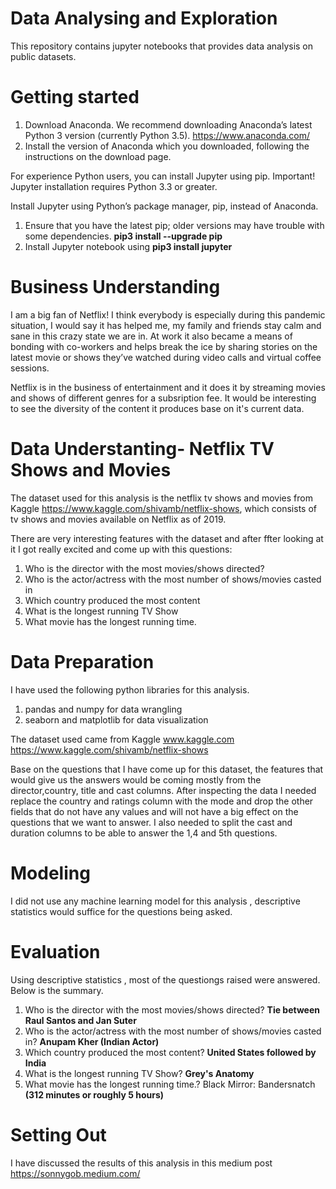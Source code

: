 # Data Analysing and Exploration 
This repository contains jupyter notebooks that provides data analysis on public datasets.

# Getting started
1. Download Anaconda. We recommend downloading Anaconda’s latest Python 3 version (currently Python 3.5). https://www.anaconda.com/
2. Install the version of Anaconda which you downloaded, following the instructions on the download page.

For experience Python users, you can install Jupyter using pip.
Important! Jupyter installation requires Python 3.3 or greater.

Install Jupyter using Python’s package manager, pip, instead of Anaconda. 
1. Ensure that you have the latest pip; older versions may have trouble with some dependencies. **pip3 install --upgrade pip**
2. Install Jupyter notebook using **pip3 install jupyter**

# Business Understanding
I am a big fan of Netflix! I think everybody is especially during this pandemic situation, I would say it has helped me, my family and friends stay calm and sane in this crazy state we are in. At work it also became a means of bonding with co-workers and helps break the ice by sharing stories on the latest movie or shows they’ve watched during video calls and virtual coffee sessions.

Netflix is in the business of entertainment and it does it by streaming movies and shows of different genres for a subsription fee. It would be interesting to see the diversity of the content it produces base on it's current data.

# Data Understanting- Netflix TV Shows and Movies
The dataset used for this analysis is the netflix tv shows and movies from Kaggle https://www.kaggle.com/shivamb/netflix-shows, which consists of tv shows and movies available on Netflix as of 2019.

There are very interesting features with the dataset and after ffter looking at it I got really excited and come up with this questions:
1. Who is the director with the most movies/shows directed?
2. Who is the actor/actress with the most number of shows/movies casted in
3. Which country produced the most content
4. What is the longest running TV Show
5. What movie has the longest running time.

# Data Preparation
I have used the following python libraries for this analysis.
1. pandas and numpy for data wrangling
2. seaborn and matplotlib for data visualization

The dataset used came from Kaggle www.kaggle.com https://www.kaggle.com/shivamb/netflix-shows

Base on the questions that I have come up for this dataset, the features that would give us the answers would be coming mostly from the director,country, title and cast columns. After inspecting the data I needed replace the country and ratings column with the mode and drop the other fields that do not have any values and will not have a big effect on the questions that we want to answer. I also needed to split the cast and duration columns to be able to answer the 1,4 and 5th questions.
# Modeling
I did not use any machine learning model for this analysis , descriptive statistics would suffice for the questions being asked.
# Evaluation
Using descriptive statistics , most of the questiongs raised were answered. Below is the summary.
1. Who is the director with the most movies/shows directed? **Tie between Raul Santos and Jan Suter**
2. Who is the actor/actress with the most number of shows/movies casted in? **Anupam Kher (Indian Actor)**
3. Which country produced the most content? **United States followed by India**
4. What is the longest running TV Show? **Grey's Anatomy**
5. What movie has the longest running time.? Black Mirror: Bandersnatch **(312 minutes or roughly 5 hours)**
# Setting Out
I have discussed the results of this analysis in this medium post https://sonnygob.medium.com/
